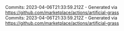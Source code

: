 Commits: 2023-04-06T21:33:59.212Z - Generated via https://github.com/marketplace/actions/artificial-grass
<br>
Commits: 2023-04-06T21:33:59.212Z - Generated via https://github.com/marketplace/actions/artificial-grass
<br>
